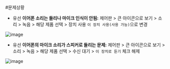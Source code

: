 #문제상황
- 유선 **이어폰 소리는 들리나 마이크 인식이 안됨:** 제어판 > 큰 아이콘으로 보기 > 소리 > 녹음 > 해당 제품 선택 > 장치 사용 `이 장치 사용(사용 가능)`으로 변경

![image](https://github.com/DAUN3046/sapjil/assets/49031232/e211f262-4626-4eea-b12b-ffa844a98eb8)

- 유선 **이어폰의 마이크 소리가 스피커로 들리는 문제:** 제어판 > 큰 아이콘으로 보기 > 소리 > 녹음 > 해당 제품 선택 > 수신 대기 > `이 장치로 듣기` 체크 해제

![image](https://github.com/DAUN3046/sapjil/assets/49031232/43832760-91f7-4fc7-ad65-5c1502b98a0c)

